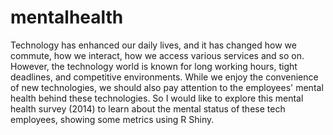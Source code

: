 # mentalhealth
Technology has enhanced our daily lives, and it has changed how we commute, how we interact, how we access various services and so on. 
However, the technology world is known for long working hours, tight deadlines, and competitive environments. 
While we enjoy the convenience of new technologies, we should also pay attention to the employees' mental health behind these technologies. 
So I would like to explore this mental health survey (2014) to learn about the mental status of these tech employees, showing some metrics using R Shiny.
